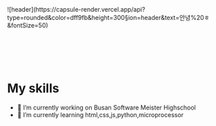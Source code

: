 

<!--
)





-->![header](https://capsule-render.vercel.app/api?type=rounded&color=dff9fb&height=300&section=header&text=안녕%20ㅎ&fontSize=50)
<br><br><br><br>
<h1>My skills</h1>
<!-- [![JS](https://img.shields.io/badge/JavaScript-F7DF1E?style=flat-square&logo=JavaScript&logoColor=black)](github.com/Joowon0220/TODO-List) -->


- 🔭 I’m currently working on Busan Software Meister Highschool
- 🌱 I’m currently learning  html,css,js,python,microprocessor
